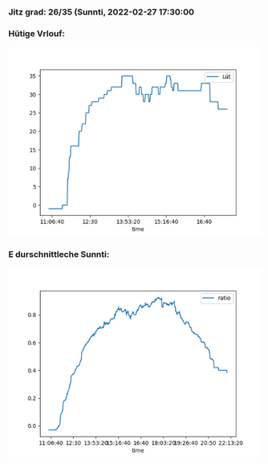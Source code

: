 ### Jitz grad: 26/35 (Sunnti, 2022-02-27 17:30:00

### Hütige Vrlouf:
![Graph](Today.png)

### E durschnittleche Sunnti:
![Graph](Sunnti.png)